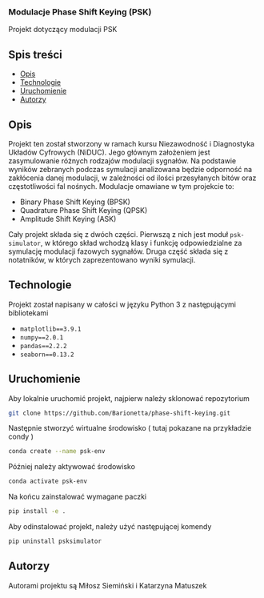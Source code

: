 ### Modulacje Phase Shift Keying (PSK)

Projekt dotyczący modulacji PSK

## Spis treści
* [Opis](#opis)
* [Technologie](#technologie)
* [Uruchomienie](#uruchomienie)
* [Autorzy](#autorzy)
 
 ## Opis
 Projekt ten został stworzony w ramach kursu Niezawodność i Diagnostyka Układów Cyfrowych (NiDUC).
 Jego głównym założeniem jest zasymulowanie różnych rodzajów modulacji sygnałów.
 Na podstawie wyników zebranych podczas symulacji analizowana będzie odporność na zakłócenia danej modulacji,
 w zależności od ilości przesyłanych bitów oraz częstotliwości fal nośnych.
 Modulacje omawiane w tym projekcie to:
 * Binary Phase Shift Keying (BPSK)
 * Quadrature Phase Shift Keying (QPSK)
 * Amplitude Shift Keying (ASK)

Cały projekt składa się z dwóch części. Pierwszą z nich jest moduł `psk-simulator`, w którego skład wchodzą klasy i funkcję odpowiedzialne za symulację modulacji fazowych sygnałów. Druga część składa się z notatników, w których zaprezentowano wyniki symulacji.

 ## Technologie
Projekt został napisany w całości w języku Python 3 z następującymi bibliotekami
* `matplotlib==3.9.1`
* `numpy==2.0.1`
* `pandas==2.2.2`
* `seaborn==0.13.2`

## Uruchomienie
Aby lokalnie uruchomić projekt, najpierw należy sklonować repozytorium

```bash
git clone https://github.com/Barionetta/phase-shift-keying.git
```
Następnie stworzyć wirtualne środowisko ( tutaj pokazane na przykładzie condy )

```bash
conda create --name psk-env
```

Później należy aktywować środowisko

```bash
conda activate psk-env
```

Na końcu zainstalować wymagane paczki
```bash
pip install -e .
```

Aby odinstalować projekt, należy użyć następującej komendy
```bash
pip uninstall psksimulator
```

## Autorzy
Autorami projektu są Miłosz Siemiński i Katarzyna Matuszek
